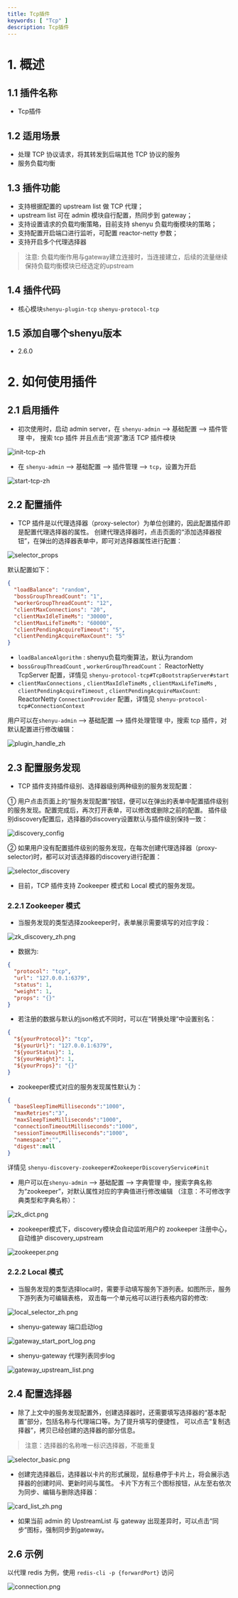 ```yaml
---
title: Tcp插件
keywords: [ "Tcp" ]
description: Tcp插件
---
```


# 1. 概述

## 1.1 插件名称

- Tcp插件

## 1.2 适用场景

- 处理 TCP 协议请求，将其转发到后端其他 TCP 协议的服务
- 服务负载均衡

## 1.3 插件功能

* 支持根据配置的 upstream list 做 TCP 代理；
* upstream list 可在 admin 模块自行配置，热同步到 gateway；
* 支持设置请求的负载均衡策略，目前支持 shenyu 负载均衡模块的策略；
* 支持配置开启端口进行监听，可配置 reactor-netty 参数；
* 支持开启多个代理选择器

> 注意: 负载均衡作用与gateway建立连接时，当连接建立，后续的流量继续保持负载均衡模块已经选定的upstream

## 1.4 插件代码

- 核心模块`shenyu-plugin-tcp` `shenyu-protocol-tcp`

## 1.5 添加自哪个shenyu版本

- 2.6.0

# 2. 如何使用插件

## 2.1 启用插件

- 初次使用时，启动 admin server，在 `shenyu-admin` --> 基础配置 --> 插件管理 中， 搜索 tcp 插件 并且点击“资源”激活 TCP 插件模块

![init-tcp-zh](/img/shenyu/plugin/tcp/init_tcp_zh.png)

- 在 `shenyu-admin` --> 基础配置 --> 插件管理 --> `tcp`，设置为开启

![start-tcp-zh](/img/shenyu/plugin/tcp/start_tcp_zh.png)

## 2.2 配置插件

- TCP 插件是以代理选择器（proxy-selector）为单位创建的，因此配置插件即是配置代理选择器的属性。 创建代理选择器时，点击页面的“添加选择器按钮”，在弹出的选择器表单中，即可对选择器属性进行配置：

![selector_props](/img/shenyu/plugin/tcp/selector_props.png)

 默认配置如下：

```json
{
  "loadBalance": "random",
  "bossGroupThreadCount": "1",
  "workerGroupThreadCount": "12",
  "clientMaxConnections": "20",
  "clientMaxIdleTimeMs": "30000",
  "clientMaxLifeTimeMs": "60000",
  "clientPendingAcquireTimeout": "5",
  "clientPendingAcquireMaxCount": "5"
}
```

- `loadBalanceAlgorithm` : shenyu负载均衡算法，默认为random
- `bossGroupThreadCount` , `workerGroupThreadCount`：
ReactorNetty TcpServer 配置，详情见  `shenyu-protocol-tcp#TcpBootstrapServer#start`
- `clientMaxConnections` , `clientMaxIdleTimeMs` , `clientMaxLifeTimeMs` , `clientPendingAcquireTimeout` ,
`clientPendingAcquireMaxCount`: ReactorNetty `ConnectionProvider` 配置，详情见 `shenyu-protocol-tcp#ConnectionContext`


用户可以在`shenyu-admin` --> 基础配置 --> 插件处理管理 中，搜索 tcp 插件，对默认配置进行修改编辑：

![plugin_handle_zh](/img/shenyu/plugin/tcp/plugin_handle_zh.png)

## 2.3 配置服务发现

- TCP 插件支持插件级别、选择器级别两种级别的服务发现配置：

① 用户点击页面上的“服务发现配置”按钮，便可以在弹出的表单中配置插件级别的服务发现。配置完成后，再次打开表单，可以修改或删除之前的配置。
插件级别discovery配置后，选择器的discovery设置默认与插件级别保持一致：

![discovery_config](/img/shenyu/plugin/tcp/discovery_config.png)

② 如果用户没有配置插件级别的服务发现，在每次创建代理选择器（proxy-selector)时，都可以对该选择器的discovery进行配置：

![selector_discovery](/img/shenyu/plugin/tcp/selector_discovery.png)


- 目前，TCP 插件支持 Zookeeper 模式和 Local 模式的服务发现。

### 2.2.1 Zookeeper 模式

- 当服务发现的类型选择zookeeper时，表单展示需要填写的对应字段：

![zk_discovery_zh.png](/img/shenyu/plugin/tcp/zk_discovery_zh.png)


- 数据为:

```json
{
  "protocol": "tcp",
  "url": "127.0.0.1:6379",
  "status": 1,
  "weight": 1,
  "props": "{}"
}
```

- 若注册的数据与默认的json格式不同时，可以在“转换处理”中设置别名：

```json
{
  "${yourProtocol}": "tcp",
  "${yourUrl}": "127.0.0.1:6379",
  "${yourStatus}": 1,
  "${yourWeight}": 1,
  "${yourProps}": "{}"
}
```

- zookeeper模式对应的服务发现属性默认为：

```json
{
  "baseSleepTimeMilliseconds":"1000",
  "maxRetries":"3",
  "maxSleepTimeMilliseconds":"1000",
  "connectionTimeoutMilliseconds":"1000",
  "sessionTimeoutMilliseconds":"1000",
  "namespace":"",
  "digest":null
}
```
详情见 `shenyu-discovery-zookeeper#ZookeeperDiscoveryService#init`

- 用户可以在`shenyu-admin` --> 基础配置 --> 字典管理 中，搜索字典名称为“zookeeper”，对默认属性对应的字典值进行修改编辑
（注意：不可修改字典类型和字典名称）：

![zk_dict.png](/img/shenyu/plugin/tcp/zk_dict_zh.png)

- zookeeper模式下，discovery模块会自动监听用户的 zookeeper 注册中心，自动维护 discovery_upstream 

![zookeeper.png](/img/shenyu/plugin/tcp/zookeeper.png)








### 2.2.2 Local 模式

- 当服务发现的类型选择local时，需要手动填写服务下游列表。如图所示，服务下游列表为可编辑表格，
双击每一个单元格可以进行表格内容的修改:

![local_selector_zh.png](/img/shenyu/plugin/tcp/local_selector_zh.png)


- shenyu-gateway 端口启动log

![gateway_start_port_log.png](/img/shenyu/plugin/tcp/gateway_start_port_log.png)

- shenyu-gateway 代理列表同步log

![gateway_upstream_list.png](/img/shenyu/plugin/tcp/gateway_upstream_list.png)

## 2.4 配置选择器

- 除了上文中的服务发现配置外，创建选择器时，还需要填写选择器的“基本配置”部分，包括名称与代理端口等。为了提升填写的便捷性，
可以点击“复制选择器”，拷贝已经创建的选择器的部分信息。

> 注意：选择器的名称唯一标识选择器，不能重复

![selector_basic.png](/img/shenyu/plugin/tcp/selector_basic.png)

- 创建完选择器后，选择器以卡片的形式展现，鼠标悬停于卡片上，将会展示选择器的创建时间、更新时间与属性。
卡片下方有三个图标按钮，从左至右依次为同步、编辑与删除选择器：

![card_list_zh.png](/img/shenyu/plugin/tcp/card_list_zh.png)

- 如果当前 admin 的 UpstreamList 与 gateway 出现差异时，可以点击“同步”图标，强制同步到gateway。

## 2.6 示例

以代理 redis 为例，使用 `redis-cli -p {forwardPort}` 访问

![connection.png](/img/shenyu/plugin/tcp/redis_connection.png)




